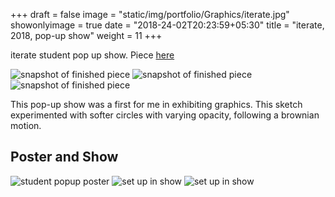 +++
draft = false
image = "static/img/portfolio/Graphics/iterate.jpg"
showonlyimage = true
date = "2018-24-02T20:23:59+05:30"
title = "iterate, 2018, pop-up show"
weight = 11
+++

iterate student pop up show. Piece [here](http://igor.gold.ac.uk/~mbens003/perlin/)
<!--more-->

![snapshot of finished piece][1]
![snapshot of finished piece][2]
![snapshot of finished piece][3]

This pop-up show was a first for me in exhibiting graphics. This sketch experimented with softer circles with varying opacity, following a brownian motion. 

## Poster and Show
![student popup poster][4]
![set up in show][5]
![set up in show][6]


[1]: /static/img/portfolio/Graphics/iteratePerlin.png
[2]: /static/img/portfolio/Graphics/iteratePerlin2.png
[3]: /static/img/portfolio/Graphics/iteratePerlin3.png
[4]: /static/img/portfolio/Graphics/iterate.jpg
[5]: /static/img/portfolio/Graphics/iteratePic.jpg
[6]: /static/img/portfolio/Graphics/iterateSketch.jpg